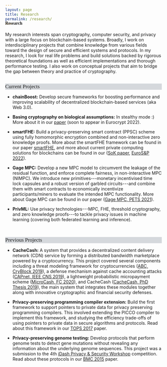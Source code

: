 ```yaml
---
layout: page
title: Research
permalink: /research/
---
```



<h4 style="font-family: 'Comic Sans MS'; margin-top: -30px;">Research</h4>

My research interests span cryptography, computer security, and privacy with a large focus on blockchain-based systems. Broadly, I work on interdisciplinary projects that combine knowledge from various fields toward the design of secure and efficient systems and protocols. In my research, I look for real life problems and build solutions backed by rigorous theoretical foundations as well as efficient implementations and thorough performance testing. I also work on conceptual projects that aim to bridge the gap between theory and practice of cryptography. 
<br/>
<br/>

<div style="font-family: 'Comic Sans MS'; font-size:17px; background-color:rgb(213, 216, 220);margin-bottom:6px;">Current Projects</div>

* **chainBoost:** Develop secure frameworks for boosting performance and improving scalability of decentralized blockchain-based services (aka Web 3.0).

* **Basing cryptography on biological assumptions:** In stealthy mode :) More about it in our [paper]() (soon to appear in Eurocrypt 2022).

* **smartFHE:** Build a privacy-preserving smart contract (PPSC) scheme using fully homomorphic encryption combined and non-interactive zero knowledge proofs. More about the smartFHE framework can be found in our paper [smartFHE](https://eprint.iacr.org/2021/133), and more about current private computing solutions for blockchains can be found in our ([SoK paper](https://eprint.iacr.org/2021/727.pdf), [EuroS&P 2022](https://www.ieee-security.org/TC/EuroSP2022/)).

* **Gage MPC:** Develop a new MPC model to circumvent the leakage of the residual function, and enforce complete fairness, in non-interactive MPC (NIMPC). We introduce new primitives---monetary incentivised time lock capsules and a robust version of garbled circuits---and combine them with smart contracts to economically incentivize participants/miners to evaluate the intended MPC functionality. More about Gage MPC can be found in our paper ([Gage MPC, PETS 2021](https://eprint.iacr.org/2021/256)).

* **PrivML:** Use privacy technologies---MPC, FHE, threshold cryptography, and zero knowledge proofs---to tackle privacy issues in machine learning (covering both federated learning and inference).
<br/>
<br/>

<div style="font-family: 'Comic Sans MS'; font-size:17px; background-color:rgb(213, 216, 220);margin-bottom:6px;">Previous Projects</div>

* **CacheCash:** A system that provides a decentralized content delivery network (CDN) service by forming a distributed bandwidth marketplace powered by a cryptocurrency. This project covered several components including a threat modeling framework for cryptocurrencies ([ABC, CryBlock 2019](https://ieeexplore.ieee.org/document/8845101)), a defense mechanism against cache accounting attacks ([CAPnet, IEEE CNS 2019](https://ieeexplore.ieee.org/document/8802825)), a lightweight probabilistic micropayment scheme ([MicroCash, FC 2020](https://link.springer.com/chapter/10.1007/978-3-030-51280-4_13)), and CacheCash ([CacheCash, PhD Thesis 2019](https://academiccommons.columbia.edu/doi/10.7916/d8-kmv2-7n57)), the main system that integrates these modules together along with innovative cryptographic and financial security defenses.


* **Privacy-preserving programming compiler extension:** Build the first framework to support pointers to private data for privacy preserving programming compilers. This involved extending the PICCO compiler to implement this framework, and studying the efficiency trade-offs of using pointers to private data in secure algorithms and protocols. Read about this framework in our [TOPS 2017](https://dl.acm.org/citation.cfm?id=3154600) paper.


* **Privacy-preserving genome testing:** Develop protocols that perform genome tests to detect gene mutations without revealing any information about the underlying genome sequences. This project was a submission to the 4th [iDash Privacy & Security Workshop](http://www.humangenomeprivacy.org/2015/) competition. Read about these protocols in our [BMC 2015](https://bmcmedinformdecismak.biomedcentral.com/articles/10.1186/1472-6947-15-S5-S4) paper.
